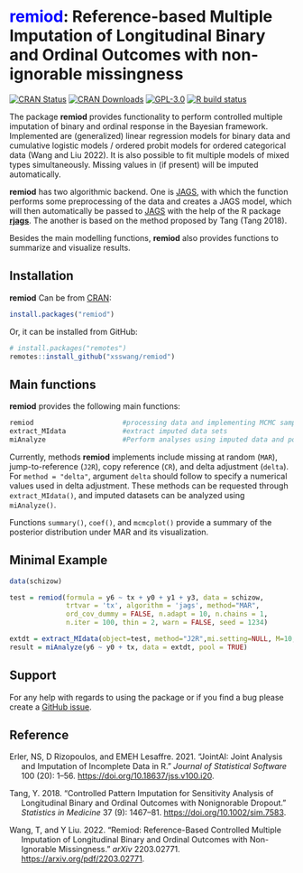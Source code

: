 
<!-- README.md is generated from README.Rmd. Please edit that file -->

# <span style="color: blue;">remiod</span>: Reference-based Multiple Imputation of Longitudinal Binary and Ordinal Outcomes with non-ignorable missingness

<!-- badges: start -->

[![CRAN
Status](https://www.r-pkg.org/badges/version/remiod)](https://CRAN.R-project.org/package=remiod)
[![CRAN
Downloads](https://cranlogs.r-pkg.org/badges/remiod)](https://cran.r-project.org/package=remiod)
[![GPL-3.0](https://img.shields.io/github/license/xsswang/remiod?logo=GNU&logoColor=FFFFFF&style=flat-square)](https://cran.r-project.org/package=remiod)
[![R build
status](https://github.com/xsswang/remiod/workflows/R-CMD-check/badge.svg)](https://github.com/xsswang/remiod/actions)
<!-- badges: end -->

The package **remiod** provides functionality to perform controlled
multiple imputation of binary and ordinal response in the Bayesian
framework. Implemented are (generalized) linear regression models for
binary data and cumulative logistic models / ordered probit models for ordered categorical data
(Wang and Liu 2022). It is also possible to fit multiple models of mixed
types simultaneously. Missing values in (if present) will be imputed
automatically.

**remiod** has two algorithmic backend. One is
[JAGS](https://mcmc-jags.sourceforge.io/), with which the function
performs some preprocessing of the data and creates a JAGS model, which
will then automatically be passed to
[JAGS](https://mcmc-jags.sourceforge.io/) with the help of the R package
[**rjags**](https://CRAN.R-project.org/package=rjags). The another is
based on the method proposed by Tang (Tang 2018).

Besides the main modelling functions, **remiod** also provides functions
to summarize and visualize results.

## Installation

**remiod** Can be from
[CRAN](https://cran.r-project.org/package=remiod):

``` r
install.packages("remiod")
```

Or, it can be installed from GitHub:

``` r
# install.packages("remotes")
remotes::install_github("xsswang/remiod")
```

## Main functions

**remiod** provides the following main functions:

``` r
remiod                      #processing data and implementing MCMC sampling
extract_MIdata              #extract imputed data sets
miAnalyze                   #Perform analyses using imputed data and pool results
```

Currently, methods **remiod** implements include missing at random
(`MAR`), jump-to-reference (`J2R`), copy reference (`CR`), and delta
adjustment (`delta`). For `method = "delta"`, argument `delta` should
follow to specify a numerical values used in delta adjustment. These
methods can be requested through `extract_MIdata()`, and imputed
datasets can be analyzed using `miAnalyze()`.

Functions `summary()`, `coef()`, and `mcmcplot()` provide a summary of
the posterior distribution under MAR and its visualization.

## Minimal Example

``` r
data(schizow)

test = remiod(formula = y6 ~ tx + y0 + y1 + y3, data = schizow,
              trtvar = 'tx', algorithm = 'jags', method="MAR",
              ord_cov_dummy = FALSE, n.adapt = 10, n.chains = 1,
              n.iter = 100, thin = 2, warn = FALSE, seed = 1234)

extdt = extract_MIdata(object=test, method="J2R",mi.setting=NULL, M=10, minspace=2)
result = miAnalyze(y6 ~ y0 + tx, data = extdt, pool = TRUE)
```

## Support

For any help with regards to using the package or if you find a bug
please create a [GitHub
issue](https://github.com/xsswang/remiod/issues).

## Reference

<div id="refs" class="references csl-bib-body hanging-indent">

<div id="ref-Erler2021" class="csl-entry">

Erler, NS, D Rizopoulos, and EMEH Lesaffre. 2021. “JointAI: Joint
Analysis and Imputation of Incomplete Data in R.” *Journal of
Statistical Software* 100 (20): 1–56.
<https://doi.org/10.18637/jss.v100.i20>.

</div>

<div id="ref-tang2017" class="csl-entry">

Tang, Y. 2018. “Controlled Pattern Imputation for Sensitivity Analysis
of Longitudinal Binary and Ordinal Outcomes with Nonignorable Dropout.”
*Statistics in Medicine* 37 (9): 1467–81.
<https://doi.org/10.1002/sim.7583>.

</div>

<div id="ref-wang2022" class="csl-entry">

Wang, T, and Y Liu. 2022. “Remiod: Reference-Based Controlled Multiple
Imputation of Longitudinal Binary and Ordinal Outcomes with
Non-Ignorable Missingness.” *arXiv* 2203.02771.
<https://arxiv.org/pdf/2203.02771>.

</div>

</div>
